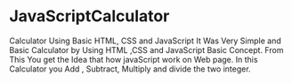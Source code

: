 # JavaScriptCalculator
Calculator Using Basic HTML, CSS and JavaScript
It Was Very Simple and Basic Calculator by Using HTML ,CSS and JavaScript Basic Concept. 
From This You get the Idea that how javaScript work on Web page.
In this Calculator you Add , Subtract, Multiply and divide the two integer.
